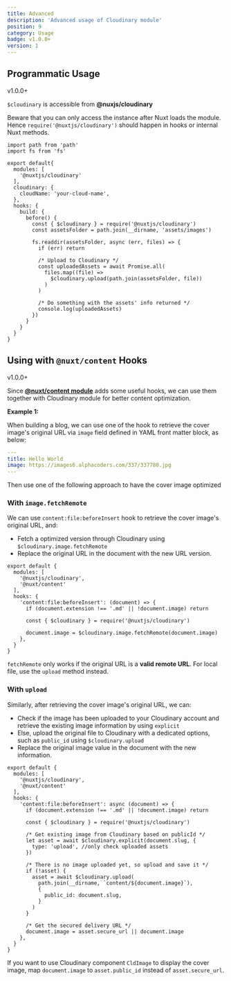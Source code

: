 ```yaml
---
title: Advanced 
description: 'Advanced usage of Cloudinary module'
position: 9
category: Usage
badge: v1.0.0+
version: 1
---
```


## Programmatic Usage

<badge>v1.0.0+</badge>

`$cloudinary` is accessible from **@nuxjs/cloudinary**

<alert type="warning">

Beware that you can only access the instance after Nuxt loads the module. 
Hence `require('@nuxtjs/cloudinary')` should happen in hooks or internal Nuxt methods.

</alert>

```js[nuxt.config.js]
import path from 'path'
import fs from 'fs'

export default{
  modules: [
    '@nuxtjs/cloudinary'
  ],
  cloudinary: {
    cloudName: 'your-cloud-name',
  },
  hooks: {
    build: {
      before() {
        const { $cloudinary } = require('@nuxtjs/cloudinary')
        const assetsFolder = path.join(__dirname, 'assets/images')

        fs.readdir(assetsFolder, async (err, files) => {
          if (err) return

          /* Upload to Cloudinary */
          const uploadedAssets = await Promise.all(
            files.map((file) =>
              $cloudinary.upload(path.join(assetsFolder, file))
            )
          )

          /* Do something with the assets' info returned */
          console.log(uploadedAssets)
        })
      }
    }
  }
}

```

## Using with `@nuxt/content` Hooks

<badge>v1.0.0+</badge>

Since [**@nuxt/content module**](https://content.nuxtjs.org/advanced) adds some useful hooks,
 we can use them together with Cloudinary module for better content optimization.

**Example 1:**

When building a blog, we can use one of the hook to retrieve the cover image's original URL via `image` field defined in YAML front matter block, as below:

```yaml
---
title: Hello World
image: https://images6.alphacoders.com/337/337780.jpg
---
```

Then use one of the following approach to have the cover image optimized

### With `image.fetchRemote`

We can use `content:file:beforeInsert` hook to retrieve the cover image's original URL, and:

* Fetch a optimized version through Cloudinary using `$cloudinary.image.fetchRemote`
* Replace the original URL in the document with the new URL version.

```js[nuxt.config.js]
export default {
  modules: [
    '@nuxtjs/cloudinary',
    '@nuxt/content'
  ],
  hooks: {
    'content:file:beforeInsert': (document) => {
      if (document.extension !== '.md' || !document.image) return

      const { $cloudinary } = require('@nuxtjs/cloudinary')

      document.image = $cloudinary.image.fetchRemote(document.image)
    },
  }
}
```

<alert type="info">

`fetchRemote` only works if the original URL is a **valid remote URL**. For local file, use the `upload` method instead.

</alert>

### With `upload`

Similarly, after retrieving the cover image's original URL, we can:

* Check if the image has been uploaded to your Cloudinary account and retrieve the existing image information by using `explicit`
* Else, upload the original file to Cloudinary with a dedicated options, such as `public_id` using `$cloudinary.upload`
* Replace the original image value in the document with the new information.

```js[nuxt.config.js]
export default {
  modules: [
    '@nuxtjs/cloudinary',
    '@nuxt/content'
  ],
  hooks: {
    'content:file:beforeInsert': async (document) => {
      if (document.extension !== '.md' || !document.image) return

      const { $cloudinary } = require('@nuxtjs/cloudinary')

      /* Get existing image from Cloudinary based on publicId */
      let asset = await $cloudinary.explicit(document.slug, {
        type: 'upload', //only check uploaded assets
      })

      /* There is no image uploaded yet, so upload and save it */
      if (!asset) {
        asset = await $cloudinary.upload(
          path.join(__dirname, `content/${document.image}`),
          {
            public_id: document.slug,
          }
        )
      }

      /* Get the secured delivery URL */
      document.image = asset.secure_url || document.image
    },
  }
}
```

<alert type="info">

If you want to use Cloudinary component `CldImage` to display the cover image, map `document.image` to `asset.public_id` instead of `asset.secure_url`.

</alert>